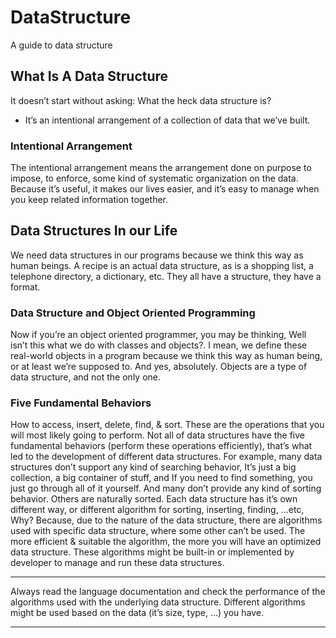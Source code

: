 # DataStructure
A guide to data structure 

## What Is A Data Structure
It doesn’t start without asking: What the heck data structure is?
* It’s an intentional arrangement of a collection of data that we’ve built.

### Intentional Arrangement
The intentional arrangement means the arrangement done on purpose to impose, to enforce, some kind of systematic organization on the data.
Because it’s useful, it makes our lives easier, and it’s easy to manage when you keep related information together.


## Data Structures In our Life
We need data structures in our programs because we think this way as human beings.
A recipe is an actual data structure, as is a shopping list, a telephone directory, a dictionary, etc. They all have a structure, they have a format.

### Data Structure and Object Oriented Programming
Now if you’re an object oriented programmer, you may be thinking, Well isn’t this what we do with classes and objects?.
I mean, we define these real-world objects in a program because we think this way as human being, or at least we’re supposed to.
And yes, absolutely. Objects are a type of data structure, and not the only one.

### Five Fundamental Behaviors
How to access, insert, delete, find, & sort. These are the operations that you will most likely going to perform.
Not all of data structures have the five fundamental behaviors (perform these operations efficiently), that’s what led to the development of different data structures. 
For example, many data structures don’t support any kind of searching behavior, It’s just a big collection, a big container of stuff, and If you need to find something, you just go through all of it yourself. And many don’t provide any kind of sorting behavior. Others are naturally sorted.
Each data structure has it’s own different way, or different algorithm for sorting, inserting, finding, …etc, Why? Because, due to the nature of the data structure, there are algorithms used with specific data structure, where some other can’t be used.
The more efficient & suitable the algorithm, the more you will have an optimized data structure. These algorithms might be built-in or implemented by developer to manage and run these data structures.
***
Always read the language documentation and check the performance of the algorithms used with the underlying data structure. Different algorithms might be used based on the data (it’s size, type, …) you have.
***
